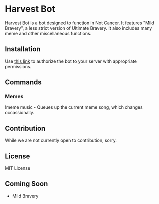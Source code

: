 # Harvest Bot
Harvest Bot is a bot designed to function in Not Cancer. It features "Mild Bravery", a less strict version of Ultimate Bravery.
It also includes many meme and other miscellaneous functions.

## Installation
Use [this link](https://discordapp.com/oauth2/authorize?client_id=389261871972220928&scope=bot&permissions=31337) to authorize the bot to your server with appropriate permissions.

## Commands
### Memes
!meme music - Queues up the current meme song, which changes occassionally.

## Contribution
While we are not currently open to contribution, sorry.

## License
MIT License

## Coming Soon
- Mild Bravery
